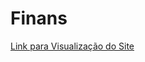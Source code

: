 # Finans
 <a href="https://joaoazl.github.io/Finans/" target="_blank">Link para Visualização do Site</a>
